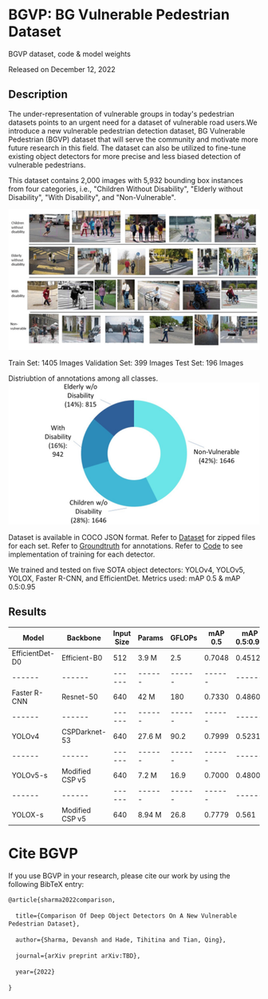 # BGVP: BG Vulnerable Pedestrian Dataset
BGVP dataset, code &amp; model weights

<arxiv link>

Released on December 12, 2022

## Description
The under-representation of vulnerable groups in today's pedestrian datasets points to an urgent need for a dataset of vulnerable road users.We introduce a new vulnerable pedestrian detection dataset, BG Vulnerable Pedestrian (BGVP) dataset that will serve the community and motivate more future research in this field. The dataset can also be utilized to fine-tune existing object detectors for more precise and less biased detection of vulnerable pedestrians.

This dataset contains 2,000 images with 5,932 bounding box instances from four categories, i.e., "Children Without Disability", "Elderly without Disability", "With Disability", and "Non-Vulnerable".

![demo](./refImages/cls_and_comp.gif)

Train Set: 1405 Images
Validation Set: 399 Images
Test Set: 196 Images

Distriubtion of annotations among all classes.
![anno_distribution](./refImages/correct_pie.jpg)

Dataset is available in COCO JSON format. Refer to [Dataset](./Dataset/) for zipped files for each set. Refer to [Groundtruth](./Groundtruth/) for annotations. Refer to [Code](./Code/) to see implementation of training for each detector.

We trained and tested on five SOTA object detectors: YOLOv4, YOLOv5, YOLOX, Faster R-CNN, and EfficientDet. Metrics used: mAP 0.5 & mAP 0.5:0.95

## Results
Model | Backbone | Input Size | Params | GFLOPs | mAP 0.5| mAP 0.5:0.95
------ | ------ | ------ | ------ | ------ | ------| ------
EfficientDet-D0 | Efficient-B0 | 512 | 3.9 M | 2.5 | 0.7048 | 0.4512  
------ | ------ | ------ | ------ | ------ | ------| ------
Faster R-CNN    | Resnet-50 | 640 | 42 M | 180 | 0.7330 | 0.4860  
------ | ------ | ------ | ------ | ------ | ------| ------
YOLOv4 | CSPDarknet-53 | 640 | 27.6 M | 90.2 | 0.7999 | 0.5231  
------ | ------ | ------ | ------ | ------ | ------| ------
YOLOv5-s | Modified CSP v5 | 640 | 7.2 M | 16.9 | 0.7000 | 0.4800  
------ | ------ | ------ | ------ | ------ | ------| ------
YOLOX-s | Modified CSP v5 | 640 | 8.94 M | 26.8 | 0.7779 | 0.561
# Cite BGVP
If you use BGVP in your research, please cite our work by using the following BibTeX entry:
```
@article{sharma2022comparison,

  title={Comparison Of Deep Object Detectors On A New Vulnerable Pedestrian Dataset},

  author={Sharma, Devansh and Hade, Tihitina and Tian, Qing},

  journal={arXiv preprint arXiv:TBD},

  year={2022}

}
```